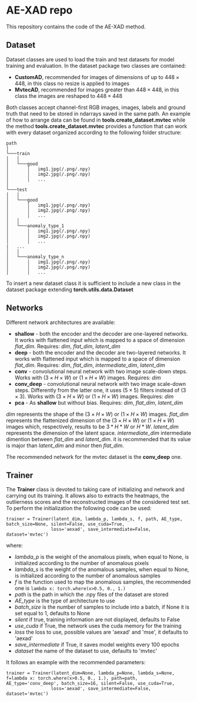 # AE-XAD repo

This repository contains the code of the AE-XAD method. 

## Dataset
Dataset classes are used to load the train and test datasets for model training and evaluation. In the dataset package two classes are contained:
  * **CustomAD**, recommended for images of dimensions of up to $448 \times 448$, in this class no resize is applied to images
  * **MvtecAD**, recommended for images greater than $448 \times 448$, in this class the images are reshaped to $448 \times 448$

Both classes accept channel-first RGB images, images, labels and ground truth that need to be stored in ndarrays saved in the same path. 
An example of how to arrange data can be found in **tools.create_dataset.mvtec** while the method **tools.create_dataset.mvtec** provides a function that can work with every dataset organized according to the following folder structure:

```
path
│   
└───train
│   │
│   └───good
│       │   img1.jpg(/.png/.npy)
│       │   img2.jpg(/.png/.npy)
│       │   ...
│   
└───test
│   │
│   └───good
│       │   img1.jpg(/.png/.npy)
│       │   img2.jpg(/.png/.npy)
│       │   ...
│   │
│   └───anomaly_type_1
│       │   img1.jpg(/.png/.npy)
│       │   img2.jpg(/.png/.npy)
│       │   ...
|   ...
│   │
│   └───anomaly_type_n
│       │   img1.jpg(/.png/.npy)
│       │   img2.jpg(/.png/.npy)
│       │   ...

```

To insert a new dataset class it is sufficient to include a new class in the dataset package extending **torch.utils.data.Dataset**

## Networks
Different network architectures are available:
 *  **shallow** - both the encoder and the decoder are one-layered networks. It works with flattened input which is mapped to a space of dimension *flat_dim*. Requires: *dim*, *flat_dim*, *latent_dim*
 *  **deep** - both the encoder and the decoder are two-layered networks. It works with flattened input which is mapped to a space of dimension *flat_dim*. Requires: *dim*, *flat_dim*, *intermediate_dim*, *latent_dim*
 *  **conv** - convolutional neural network with two image scale-down steps. Works with $(3 \times H \times W)$ or $(1 \times H \times W)$ images. Requires: *dim*
 *  **conv_deep** - convolutional neural network with two image scale-down steps. Differently from the latter one, it uses $(5 \times 5)$ filters instead of $(3 \times 3)$. Works with $(3 \times H \times W)$ or $(1 \times H \times W)$ images. Requires: *dim*
 *  **pca** - As **shallow** but without bias. Requires: *dim*, *flat_dim*, *latent_dim*


*dim* represents the shape of the $(3 \times H \times W)$ or $(1 \times H \times W)$ images.
*flat_dim* represents the flattenized dimension of the $(3 \times H \times W)$ or $(1 \times H \times W)$ images which, respectively, results to be $3 * H * W$ or $H * W$.
*latent_dim* represents the dimension of the latent space.
*intermediate_dim* intermediate dimention between *flat_dim* and *latent_dim*. it is recommended that its value is major than *latent_dim* and minor then *flat_dim*.

The recommended network for the mvtec dataset is the **conv_deep** one.

## Trainer

The **Trainer** class is devoted to taking care of initializing and network and carrying out its training. It allows also to extracts the heatmaps, the outlierness scores and the reconstructed images of the considered test set.
To perform the initialization the following code can be used:

```
trainer = Trainer(latent_dim, lambda_p, lambda_s, f, path, AE_type, batch_size=None, silent=False, use_cuda=True,
                 loss='aexad', save_intermediate=False, dataset='mvtec')
```

where:
 * *lambda_p* is the weight of the anomalous pixels, when equal to None, is initialized according to the number of anomalous pixels
 * *lambda_s* is the weight of the anomalous samples, when equal to None, is initialized according to the number of anomalous samples
 * *f* is the function used to map the anomalous samples, the recommended one is `lambda x: torch.where(x>0.5, 0., 1.)`
 * *path* is the path in which the .npy files of the dataset are stored
 * *AE_type* is the type of architecture to use
 * *batch_size* is the number of samples to include into a batch, if None it is set equal to $1$, defaults to None
 * *silent* if true, training information are not displayed, defaults to False
 * *use_cuda* if True, the network uses the cuda memory for the training
 * *loss* the loss to use, possible values are 'aexad' and 'mse', it defaults to 'aexad'
 * *save_intermediate* if True, it saves model weights every $100$ epochs
 * *dataset* the name of the dataset to use, defaults to 'mvtec'

It follows an example with the recommended parameters:

```
trainer = Trainer(latent_dim=None, lambda_p=None, lambda_s=None, f=lambda x: torch.where(x>0.5, 0., 1.), path=path, AE_type='conv_deep', batch_size=16, silent=False, use_cuda=True,
                 loss='aexad', save_intermediate=False, dataset='mvtec')
```
